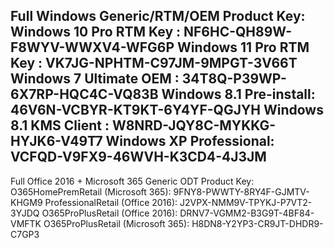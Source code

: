Full Windows Generic/RTM/OEM Product Key:
Windows 10 Pro RTM Key : NF6HC-QH89W-F8WYV-WWXV4-WFG6P
Windows 11 Pro RTM Key : VK7JG-NPHTM-C97JM-9MPGT-3V66T
Windows 7 Ultimate OEM : 34T8Q-P39WP-6X7RP-HQC4C-VQ83B
Windows 8.1 Pre-install: 46V6N-VCBYR-KT9KT-6Y4YF-QGJYH
Windows 8.1 KMS Client : W8NRD-JQY8C-MYKKG-HYJK6-V49T7
Windows XP Professional: VCFQD-V9FX9-46WVH-K3CD4-4J3JM
-----------------------------------------------------------------
Full Office 2016 + Microsoft 365 Generic ODT Product Key:
O365HomePremRetail (Microsoft 365): 9FNY8-PWWTY-8RY4F-GJMTV-KHGM9
ProfessionalRetail  (Office 2016):  J2VPX-NMM9V-TPYKJ-P7VT2-3YJDQ
O365ProPlusRetail   (Office 2016):  DRNV7-VGMM2-B3G9T-4BF84-VMFTK
O365ProPlusRetail  (Microsoft 365): H8DN8-Y2YP3-CR9JT-DHDR9-C7GP3
